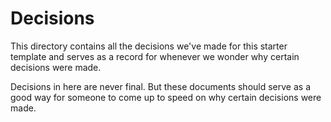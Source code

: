 # Decisions

This directory contains all the decisions we've made for this starter template
and serves as a record for whenever we wonder why certain decisions were made.

Decisions in here are never final. But these documents should serve as a good
way for someone to come up to speed on why certain decisions were made.
